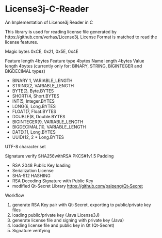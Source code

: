 # License3j-C-Reader
An Implementation of License3j Reader in C

This library is used for reading license file generated by https://github.com/verhas/License3j. License Format is matched to read the license features.

Magic bytes
0xCE, 0x21, 0x5E, 0x4E


Feature length 4bytes
Feature type 4bytes
Name length 4bytes
Value length 4bytes (currently only for: BINARY, STRING, BIGINTEGER and BIGDECIMAL types)


- BINARY 1, VARIABLE_LENGTH
- STRING(2, VARIABLE_LENGTH
- BYTE(3, Byte.BYTES
- SHORT(4, Short.BYTES
- INT(5, Integer.BYTES
- LONG(6, Long.BYTES
- FLOAT(7, Float.BYTES
- DOUBLE(8, Double.BYTES
- BIGINTEGER(9, VARIABLE_LENGTH
- BIGDECIMAL(10, VARIABLE_LENGTH
- DATE(11, Long.BYTES
- UUID(12, 2 * Long.BYTES



UTF-8 character set



Signature verify
SHA256withRSA PKCS#1v1.5 Padding

- RSA 2048 Public Key loading
- Serialization License
- SHA-512 HASHING
- RSA Decoding Signature with Public Key
- modified Qt-Secret Library https://github.com/paipeng/Qt-Secret



Workflow
1. generate RSA Key pair with Qt-Secret, exporting to public/private key files
2. loading public/private key (Java License3J)
3. generate license file and signing with private key (Java)
4. loading license file and public key in Qt (Qt-Secret)
5. Signature verifying